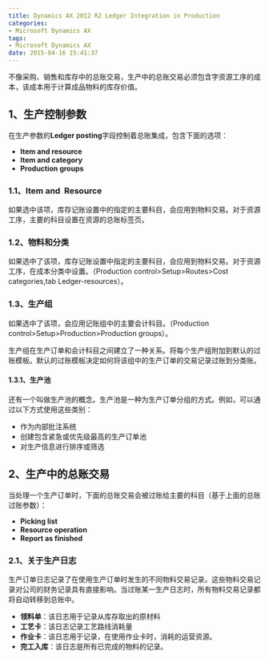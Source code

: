 ```yaml
---
title: Dynamics AX 2012 R2 Ledger Integration in Production
categories:
- Microsoft Dynamics AX
tags:
- Microsoft Dynamics AX
date: 2015-04-16 15:41:37
---
```


不像采购、销售和库存中的总账交易，生产中的总账交易必须包含字资源工序的成本，该成本用于计算成品物料的库存价值。

<span id="more-288"></span>

## 1、生产控制参数

在生产参数的**Ledger posting**字段控制着总账集成，包含下面的选项：

*   **Item and resource**
*   **Item and category**
*   **Production groups**

### 1.1、Item and  Resource

如果选中该项，库存记账设置中的指定的主要科目，会应用到物料交易。对于资源工序，主要的科目设置在资源的总账标签页。

### 1.2、物料和分类

如果选中了该项，库存记账设置中指定的主要科目，会应用到物料交易。对于资源工序，在成本分类中设置。（Production control&gt;Setup&gt;Routes&gt;Cost categories,tab Ledger-resources）。

### 1.3、生产组

如果选中了该项，会应用记账组中的主要会计科目。（Production control&gt;Setup&gt;Production&gt;Production groups）。

生产组在生产订单和会计科目之间建立了一种关系。将每个生产组附加到默认的过账模板。默认的过账模板决定如何将该组中的生产订单的交易记录过账到分类账。

#### 1.3.1、生产池

还有一个叫做生产池的概念。生产池是一种为生产订单分组的方式。例如，可以通过以下方式使用这些类别：

*   作为内部批注系统
*   创建包含紧急或优先级最高的生产订单池
*   对生产信息进行排序或筛选

## 2、生产中的总账交易

当处理一个生产订单时，下面的总账交易会被过账给主要的科目（基于上面的总账过账参数）：

*   **Picking list**
*   **Resource operation**
*   **Report as finished**

### 2.1、关于生产日志

生产订单日志记录了在使用生产订单时发生的不同物料交易记录。这些物料交易记录对公司的财务记录具有直接影响。当过账某一生产日志时，所有物料交易记录都将自动转移到总账中。

*   **领料单**：该日志用于记录从库存取出的原材料
*   **工艺卡**：该日志记录工艺路线消耗量
*   **作业卡**：该日志用于记录，在使用作业卡时，消耗的运营资源。
*   **完工入库**：该日志是所有已完成的物料的记录。